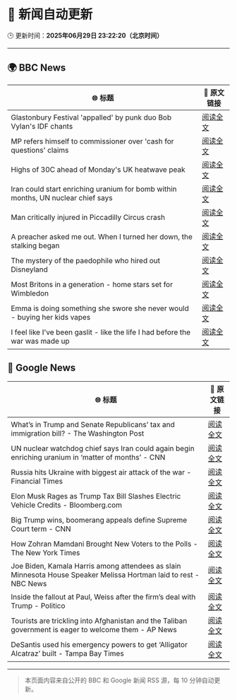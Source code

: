# 🧠 新闻自动更新

🕒 更新时间：**2025年06月29日 23:22:20（北京时间）**

---

## 🌍 BBC News

| 🌐 标题 | 🔗 原文链接 |
|--------|-------------|
| Glastonbury Festival 'appalled' by punk duo Bob Vylan's IDF chants | [阅读全文](https://www.bbc.com/news/articles/c33514nryy1o) |
| MP refers himself to commissioner over 'cash for questions' claims | [阅读全文](https://www.bbc.com/news/articles/c4gdrjqvp0jo) |
| Highs of 30C ahead of Monday's UK heatwave peak | [阅读全文](https://www.bbc.com/news/articles/cx2l77w5pl7o) |
| Iran could start enriching uranium for bomb within months, UN nuclear chief says | [阅读全文](https://www.bbc.com/news/articles/c79qeqg89g2o) |
| Man critically injured in Piccadilly Circus crash | [阅读全文](https://www.bbc.com/news/articles/cn0z5gxnrydo) |
| A preacher asked me out. When I turned her down, the stalking began | [阅读全文](https://www.bbc.com/news/articles/ce3velqy9rzo) |
| The mystery of the paedophile who hired out Disneyland | [阅读全文](https://www.bbc.com/news/articles/c93kg14zn3zo) |
| Most Britons in a generation - home stars set for Wimbledon | [阅读全文](https://www.bbc.com/sport/tennis/articles/cm2my49x07eo) |
| Emma is doing something she swore she never would - buying her kids vapes | [阅读全文](https://www.bbc.com/news/articles/czdv3jq1pnyo) |
| I feel like I've been gaslit - like the life I had before the war was made up | [阅读全文](https://www.bbc.com/news/articles/cn81rdvdm9jo) |

## 📰 Google News

| 🌐 标题 | 🔗 原文链接 |
|--------|-------------|
| What’s in Trump and Senate Republicans’ tax and immigration bill? - The Washington Post | [阅读全文](https://news.google.com/rss/articles/CBMinAFBVV95cUxQNl9PYVd0V2pnNElrS3VjNGxVUDFNMmJjSmFZbF9BSmplN1VObTRHMU0zSkxaZDRwczJoYnJjaWk1QnJ0UDktYlptWkdIa0Y5NnA2cHh2OVY4MEE4ZlhDdkhTckhUcUZhR2VJWTBVbmlESHZDWnY0U0RmbHB6cXhpUjkxT0xBZWx6My1NNEp0ckptYTlreGFONnZkMzQ?oc=5) |
| UN nuclear watchdog chief says Iran could again begin enriching uranium in ‘matter of months’ - CNN | [阅读全文](https://news.google.com/rss/articles/CBMid0FVX3lxTE11aU9HZnNkeXFXX0Yyczc3MUpPeF93aUwwNElrblN3dm5zV2dlVXhxV2ZrNlBpSmZ5Nm5nalRVTUxNNDFjQWN5SDc1WjZlV0xJTmpTcWY2Ukx5VndIcWpoVFBKYTA5VXNUR1F2YXlLdFBVRXk1ZEZ30gF8QVVfeXFMUGp6T3RLLVo2XzB1VEVDYVh5WUFuNTdBOHRBbUFuTTFfWlRWWEJaRGdlMm1XNzNxT1dISnl2anZiVUEtU1hBdVU3MkNqemRLT21YSXZacEdjREJCTjExa2FpbDk0eWxXdGhrZXNvbTJ0d3gtcDJHSzJZTWU4Zg?oc=5) |
| Russia hits Ukraine with biggest air attack of the war - Financial Times | [阅读全文](https://news.google.com/rss/articles/CBMicEFVX3lxTE5ncVJnNlgyMGxJbDlXaGhXMlZTNGZKaUVUOFRHYzNTYjlwczBCVVpSOGdEYm5xb3Bsc2JxUF9YMDF0QlM0d3Z6RzM4QjVWeVZJTV9tWE82dXdxVVZVcG5xQ2V6UkpwLVFxSEMyWnV0OVo?oc=5) |
| Elon Musk Rages as Trump Tax Bill Slashes Electric Vehicle Credits - Bloomberg.com | [阅读全文](https://news.google.com/rss/articles/CBMisgFBVV95cUxOb3FUeS1hR1hONHBCLVZUUVFxQU5vWFVmRWotTk5LS3lBeF9GZ3FFa3p2MVo2blJuQm82Ym1Iel96TjdGRzI0bU9FVmFtX2QxX1g3OGhubF9rb2UtYzNldnRDZXZDbkNGZGFUX0llVW03MTNTRmhBcUJuN011WGd5VVBIR1FON3ZsdXZlNWlhVEI4VU9ERmtGT1Y3RVBEcjhZUkFqbUROZGhkTzl1UUtSX3pR?oc=5) |
| Big Trump wins, boomerang appeals define Supreme Court term - CNN | [阅读全文](https://news.google.com/rss/articles/CBMieEFVX3lxTFBQNkQ4cHQzNk1VaGJWZWFVNVpMaExuN0FoLVhDT2twYklRb29UcjRFb1hVUm9TZU9aa2JZWmNpZTJfQU9RWExPczYwZFM3NkZqc3hyM1FDeXNlSXU0bUdVWTQyMDAyMS1lUEQ1TVVkSlAtby1sMlZpbdIBfkFVX3lxTE1nbmtnUm5uZnNxOENEWDdaeVVVU080eFB0T3FqTnZ3MDQ4YUd5OGtHMVFhOFl0aTNDdndqeVE3R2FMQ2xDYkRHQzNVR0pDUkRNYmpnNEdtRHNOOVJBX05VckJ0LWozQ0Jia1hqTkRsaFJybmxkZnRXbWV3eHEtQQ?oc=5) |
| How Zohran Mamdani Brought New Voters to the Polls - The New York Times | [阅读全文](https://news.google.com/rss/articles/CBMihgFBVV95cUxObWxTckZpU2xCaC1fZ25rdVFGT2t5MDRFcnB2Z01CaWZGWHJWZnN1UnU1eVIwOVpUZ0FGWFd0ak1ZUmh3RE05NlpUZnk1dDd1N2FtYW96dUdmRGs4S0pFS2pZdEd4S1lTVlh3LUpINXQ0VHVRZEZhSjRRb3ZpSTJPeUt3MnFiQQ?oc=5) |
| Joe Biden, Kamala Harris among attendees as slain Minnesota House Speaker Melissa Hortman laid to rest - NBC News | [阅读全文](https://news.google.com/rss/articles/CBMingFBVV95cUxNbEtIOUZDYm1nRGNBVldaOTBlckFtVlVpQkJfMzJoOEtzb09PWHZSVjRQbXl3ZUlsOHItd1pVTTQ2cjVwTW93SEUwcy1UME1WZXZGOXkwTkdUMmhoc1gxemFab0hSMVl4aWRMbEhNN2xUWFZqdTNFZy05SUJfWkNrcUdhQk9YR0dqR3RrWm1lcjVFMVlHbXduWDNmUFU3UdIBVkFVX3lxTE0yQVB6Ml83a0paa2Fzajdza1dTZXVVeXhNbUlUc1hQUUQ3cFkyRExkTnF6QXdoTnRkY0tBUnNvYmpKMG80Y19fUFcxbXBxb2tpU0hVTHBn?oc=5) |
| Inside the fallout at Paul, Weiss after the firm’s deal with Trump - Politico | [阅读全文](https://news.google.com/rss/articles/CBMijAFBVV95cUxOU0JDbmJ5OE9VTGJERHBDSzZUZTNjQVZLb2VEQUNqUkxsTWRuZkg4VHBKU2JGZTBkdy10TFhGZ2d6V2liVU96MHF2UlhGdFpydzdPRXJ1aUVqajBtNzBnR3N5eTR5UjVRMkRScWVnQ1U4UFE4aEN5QmRyWkM0TUV4NnFybTNJRTlZM3dFTQ?oc=5) |
| Tourists are trickling into Afghanistan and the Taliban government is eager to welcome them - AP News | [阅读全文](https://news.google.com/rss/articles/CBMimgFBVV95cUxPbzlPM0dXaWxHUGotbFgzLXlPZzZuSUdfT1dLcjZ0T1hxeUJVY2JSNXpadzVPNWhweEhXa0FvX0RDa21GTnV2X0w0NjBsc182bHMzcDYzUUxBbl9zdThveVZTV0M2YzVWSDFjWk95OTd4WkRJeEUzT18xMjRTNHFFRkFTSjhlSUVQcFlmd3c2WXdpU2N1MkFUQnpR?oc=5) |
| DeSantis used his emergency powers to get ‘Alligator Alcatraz’ built - Tampa Bay Times | [阅读全文](https://news.google.com/rss/articles/CBMiywFBVV95cUxQbTJrQnpmOVBQdjRYdi1VZHh6b2xsbDRaSUxsV1VJX2cwUWlnWjdPeGpnNDVodHFJaHZ2VEZIVERXQ29kMlgta3B6d2NMV3FlXzZfMkR3Q3lRVFN2ZGhDUHpVN3d5X3lSc2lXRG1oLTlBb19BbDRiM2hlYUxTaWJYY25uaHluaGhCeEt0V1NOOGlTTjJkLUJyb2tCZ2dvZFU5c3VZOUNFbktrRDN3R0lWMmNZVzV4dWtZWVU5ZFNpSHF1am9qVXotZlJoUQ?oc=5) |

---
> 本页面内容来自公开的 BBC 和 Google 新闻 RSS 源，每 10 分钟自动更新。